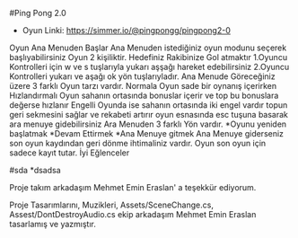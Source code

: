 
#Ping Pong 2.0

* Oyun Linki: https://simmer.io/@pingpongg/pingpong2-0

Oyun Ana Menuden Başlar
Ana Menuden istediğiniz oyun modunu seçerek başlıyabilirsiniz
Oyun 2 kişiliktir.
Hedefiniz Rakibinize Gol atmaktır
1.Oyuncu Kontrolleri için w ve s tuşlarıyla yukarı aşşağı hareket edebilirsiniz
2.Oyuncu Kontrolleri yukarı ve aşağı ok yön tuşlarıyladır.
Ana Menude Göreceğiniz üzere 3 farklı Oyun tarzı vardır.
Normala Oyun sade bir oynanış içerirken Hızlandırmalı Oyun sahanın ortasında bonuslar içerir ve top bu bonuslara değerse hızlanır
Engelli Oyunda ise sahanın ortasında iki engel vardır topun geri sekmesini sağlar ve rekabeti artırır
oyun esnasında esc tuşuna basarak ara menuye gidebilirsiniz
Ara Menuden 3 farklı Yön vardır.
	*Oyunu yeniden başlatmak
	*Devam Ettirmek
	*Ana Menuye gitmek
Ana Menuye giderseniz son oyun kaydından geri dönme ihtimaliniz vardır. Oyun son oyun için sadece kayıt tutar.
İyi Eğlenceler

#sda
*dsadsa


Proje takım arkadaşım Mehmet Emin Eraslan' a teşekkür ediyorum.


Proje Tasarımlarını, Muzikleri, Assets/SceneChange.cs, Assest/DontDestroyAudio.cs ekip arkadaşım Mehmet Emin Eraslan tasarlamış ve yazmıştır.




